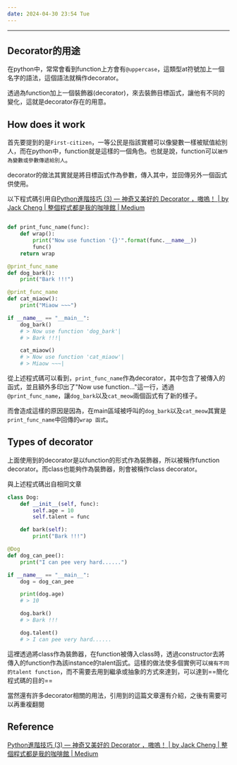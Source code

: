 ```yaml
---
date: 2024-04-30 23:54 Tue
---
```

---

## Decorator的用途

在python中，常常會看到function上方會有`@uppercase`，這類型at符號加上一個名字的語法，這個語法就稱作decorator。

透過為function加上一個裝飾器(decorator)，來去裝飾目標函式，讓他有不同的變化，這就是decorator存在的用意。

## How does it work

首先要提到的是`First-citizen`，一等公民是指該實體可以像變數一樣被賦值給別人，而在python中，function就是這樣的一個角色。也就是說，function可以`被作為變數或參數傳遞給別人`。

decorator的做法其實就是將目標函式作為參數，傳入其中，並回傳另外一個函式供使用。

以下程式碼引用自[Python進階技巧 (3) — 神奇又美好的 Decorator ，嗷嗚！ | by Jack Cheng | 整個程式都是我的咖啡館 | Medium](https://medium.com/citycoddee/python%E9%80%B2%E9%9A%8E%E6%8A%80%E5%B7%A7-3-%E7%A5%9E%E5%A5%87%E5%8F%88%E7%BE%8E%E5%A5%BD%E7%9A%84-decorator-%E5%97%B7%E5%97%9A-6559edc87bc0)
```python

def print_func_name(func):
	def wrap():
		print("Now use function '{}'".format(func.__name__))
		func()
	return wrap

@print_func_name
def dog_bark():
	print("Bark !!!")

@print_func_name
def cat_miaow():
	print("Miaow ~~~")

if __name__ == "__main__":
	dog_bark()
	# > Now use function 'dog_bark'|
	# > Bark !!!|

	cat_miaow()
	# > Now use function 'cat_miaow'|
	# > Miaow ~~~|
```

從上述程式碼可以看到，`print_func_name`作為decorator，其中包含了被傳入的函式，並且額外多印出了"Now use function..."這一行，透過`@print_func_name`，讓`dog_bark`以及`cat_meow`兩個函式有了新的樣子。

而會造成這樣的原因是因為，在main區域被呼叫的`dog_bark`以及`cat_meow`其實是`print_func_name`中回傳的`wrap 函式`。

## Types of decorator

上面使用到的decorator是以function的形式作為裝飾器，所以被稱作function decorator。而class也能夠作為裝飾器，則會被稱作class decorator。

與上述程式碼出自相同文章
```python
class Dog:
    def __init__(self, func):
        self.age = 10
        self.talent = func

    def bark(self):
        print("Bark !!!")

@Dog
def dog_can_pee():
    print("I can pee very hard......")

if __name__ == "__main__":
    dog = dog_can_pee

    print(dog.age)
    # > 10

    dog.bark()
    # > Bark !!!

    dog.talent()
    # > I can pee very hard......

```

這裡透過將class作為裝飾器，在function被傳入class時，透過constructor去將傳入的function作為該instance的talent函式。這樣的做法使多個實例可以`擁有不同的talent function`，而不需要去用到繼承或抽象的方式來達到，可以達到==簡化程式碼的目的==

當然還有許多decorator相關的用法，引用到的這篇文章還有介紹，之後有需要可以再重複翻閱

## Reference
[Python進階技巧 (3) — 神奇又美好的 Decorator ，嗷嗚！ | by Jack Cheng | 整個程式都是我的咖啡館 | Medium](https://medium.com/citycoddee/python%E9%80%B2%E9%9A%8E%E6%8A%80%E5%B7%A7-3-%E7%A5%9E%E5%A5%87%E5%8F%88%E7%BE%8E%E5%A5%BD%E7%9A%84-decorator-%E5%97%B7%E5%97%9A-6559edc87bc0)
